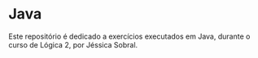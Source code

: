 # Java
Este repositório é dedicado a exercícios executados em Java, durante o curso de Lógica 2, por Jéssica Sobral.
